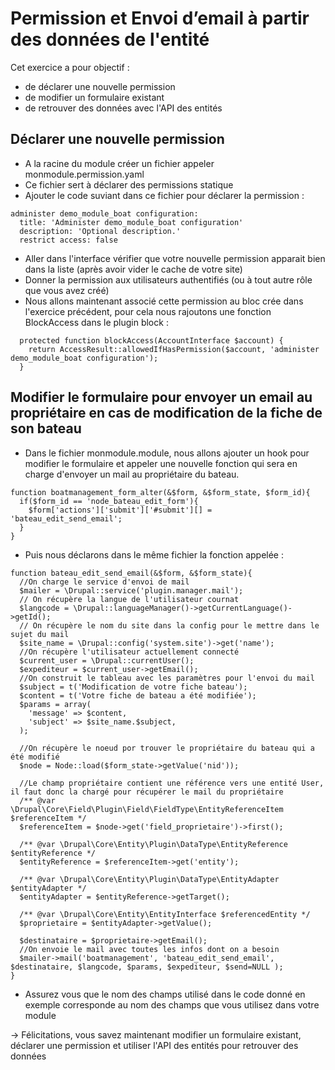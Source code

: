 # Permission et Envoi d’email à partir des données de l'entité

Cet exercice a pour objectif :
* de déclarer une nouvelle permission
* de modifier un formulaire existant
* de retrouver des données avec l'API des entités 

## Déclarer une nouvelle permission 
* A la racine du module créer un fichier appeler monmodule.permission.yaml 
* Ce fichier sert à déclarer des permissions statique
* Ajouter le code suviant dans ce fichier pour déclarer la permission :
```
administer demo_module_boat configuration:
  title: 'Administer demo_module_boat configuration'
  description: 'Optional description.'
  restrict access: false
```
* Aller dans l'interface vérifier que votre nouvelle permission apparait bien dans la liste (après avoir vider le cache de votre site)
* Donner la permission aux utilisateurs authentifiés (ou à tout autre rôle que vous avez créé)
* Nous allons maintenant associé cette permission au bloc crée dans l'exercice précédent, pour cela nous rajoutons une fonction BlockAccess dans le plugin block :
```
  protected function blockAccess(AccountInterface $account) {
    return AccessResult::allowedIfHasPermission($account, 'administer demo_module_boat configuration');
  }
```

## Modifier le formulaire pour envoyer un email au propriétaire en cas de modification de la fiche de son bateau 
* Dans le fichier monmodule.module, nous allons ajouter un hook pour modifier le formulaire et appeler une nouvelle fonction qui sera en charge d'envoyer un mail au propriétaire du bateau.
```
function boatmanagement_form_alter(&$form, &$form_state, $form_id){
  if($form_id == 'node_bateau_edit_form'){
    $form['actions']['submit']['#submit'][] = 'bateau_edit_send_email';
  }
}
```
* Puis nous déclarons dans le même fichier la fonction appelée :
```
function bateau_edit_send_email(&$form, &$form_state){
  //On charge le service d'envoi de mail
  $mailer = \Drupal::service('plugin.manager.mail');
  // On récupère la langue de l'utilisateur cournat
  $langcode = \Drupal::languageManager()->getCurrentLanguage()->getId();
  // On récupère le nom du site dans la config pour le mettre dans le sujet du mail
  $site_name = \Drupal::config('system.site')->get('name');
  //On récupère l'utilisateur actuellement connecté
  $current_user = \Drupal::currentUser();
  $expediteur = $current_user->getEmail();
  //On construit le tableau avec les paramètres pour l'envoi du mail
  $subject = t('Modification de votre fiche bateau');
  $content = t('Votre fiche de bateau a été modifiée');
  $params = array(
    'message' => $content,
    'subject' => $site_name.$subject,
  );

  //On récupère le noeud por trouver le propriétaire du bateau qui a été modifié
  $node = Node::load($form_state->getValue('nid'));

  //Le champ propriétaire contient une référence vers une entité User, il faut donc la chargé pour récupérer le mail du propriétaire
  /** @var \Drupal\Core\Field\Plugin\Field\FieldType\EntityReferenceItem $referenceItem */
  $referenceItem = $node->get('field_proprietaire')->first();

  /** @var \Drupal\Core\Entity\Plugin\DataType\EntityReference $entityReference */
  $entityReference = $referenceItem->get('entity');

  /** @var \Drupal\Core\Entity\Plugin\DataType\EntityAdapter $entityAdapter */
  $entityAdapter = $entityReference->getTarget();

  /** @var \Drupal\Core\Entity\EntityInterface $referencedEntity */
  $proprietaire = $entityAdapter->getValue();

  $destinataire = $proprietaire->getEmail();
  //On envoie le mail avec toutes les infos dont on a besoin
  $mailer->mail('boatmanagement', 'bateau_edit_send_email', $destinataire, $langcode, $params, $expediteur, $send=NULL );
}
```
* Assurez vous que le nom des champs utilisé dans le code donné en exemple corresponde au nom des champs que vous utilisez dans votre module

-> Félicitations, vous savez maintenant modifier un formulaire existant, déclarer une permission et utiliser l'API des entités pour retrouver des données